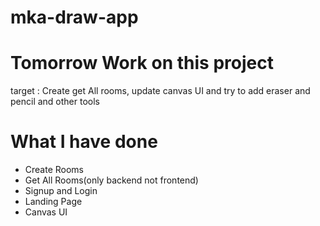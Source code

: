 # mka-draw-app
# Tomorrow Work on this project

target : Create get All rooms, update canvas UI and try to add eraser and pencil and other tools

# What I have done
- Create Rooms
- Get All Rooms(only backend not frontend)
- Signup and Login
- Landing Page
- Canvas UI
